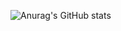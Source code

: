 ![Anurag's GitHub stats](https://github-readme-stats.vercel.app/api?username=KoukiOnodera&show_icons=true&theme=radical)
<!--[![Top Langs](https://github-readme-stats.vercel.app/api/top-langs/?username=KoukiOnodera&layout=compact)](https://github.com/KoukiOnodera/github-readme-stats)


<!---
KoukiOnodera/KoukiOnodera is a ✨ special ✨ repository because its `README.md` (this file) appears on your GitHub profile.
You can click the Preview link to take a look at your changes.
--->
